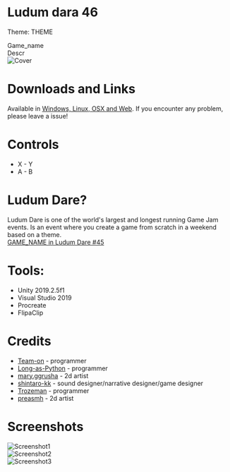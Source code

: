 # Ludum dara 46
Theme: THEME  

Game_name  
Descr  
![Cover](Screenshots/Cover1.jpg)  

# Downloads and Links
Available in [Windows, Linux, OSX and Web](itch.io). If you encounter any problem, please leave a issue! 

# Controls
 * X - Y
 * A - B

# Ludum Dare?
Ludum Dare is one of the world's largest and longest running Game Jam events. Is an event where you create a game from scratch in a weekend based on a theme.  
[GAME_NAME in Ludum Dare #45](https://ldjam.com/events/ludum-dare/46/$178354)  

# Tools:
 * Unity 2019.2.5f1
 * Visual Studio 2019
 * Procreate
 * FlipaClip

# Credits
 * [Team-on](https://github.com/Team-on) - programmer
 * [Long-as-Python](https://github.com/Long-as-Python) - programmer
 * [mary.ggrusha](https://www.instagram.com/ggrusha_art/) - 2d artist
 * [shintaro-kk](https://www.instagram.com/shintaro_kk) - sound designer/narrative designer/game designer
 * [Trozeman](https://github.com/Trozeman) - programmer
 * [preasmh](https://www.instagram.com/preasmh/) - 2d artist

# Screenshots
![Screenshot1](Screenshots/1.jpeg)  
![Screenshot2](Screenshots/2.jpeg)  
![Screenshot3](Screenshots/3.jpeg)  
